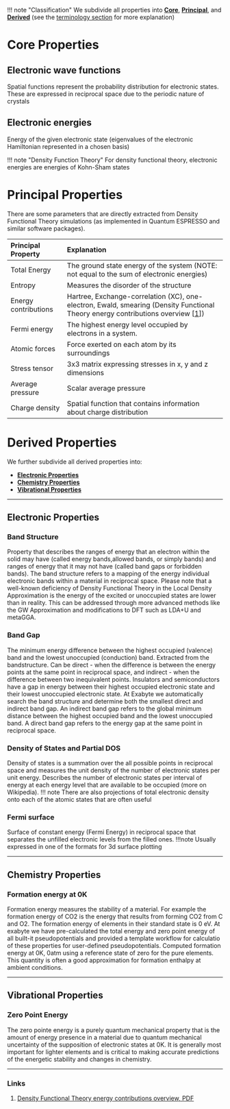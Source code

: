 <!-- by MH -->

!!! note "Classification"
    We subdivide all properties into [**Core**](../terminology/property-classification#core-properties), [**Principal**](../terminology/property-classification#principal-properties), and [**Derived**](../terminology/property-classification#derived-properties) (see the [terminology section](../terminology/property-classification.md) for more explanation)

# Core Properties

## Electronic wave functions

Spatial functions represent the probability distribution for electronic states.  These are expressed in reciprocal space due to the periodic nature of crystals

## Electronic energies

Energy of the given electronic state (eigenvalues of the electronic Hamiltonian represented in a chosen basis)

!!! note "Density Function Theory"
    For density functional theory, electronic energies are energies of Kohn-Sham states

# Principal Properties
There are some parameters that are directly extracted from Density Functional Theory simulations (as implemented in Quantum ESPRESSO and similar software packages).


| Principal Property | Explanation |
|:---------------|:------------|
| Total Energy   | The ground state energy of the system (NOTE: not equal to the sum of electronic energies)|
|Entropy|Measures the disorder of the structure|
|Energy contributions|Hartree, Exchange-correlation (XC), one-electron, Ewald, smearing (Density Functional Theory energy contributions overview [[1](#links)])|
|Fermi energy|The highest energy level occupied by electrons in a system.|
|Atomic forces|Force exerted on each atom by its surroundings|
|Stress tensor|3x3 matrix expressing stresses in x, y and z dimensions|
|Average pressure|Scalar average pressure|
|Charge density|Spatial function that contains information about charge distribution|

# Derived Properties
We further subdivide all derived properties into:

- [**Electronic Properties**](#electronic-properties)
- [**Chemistry Properties**](#chemistry-properties)
- [**Vibrational Properties**](#vibrational-properties)

<hr>

## Electronic Properties

### Band Structure
Property that describes the ranges of energy that an electron within the solid may have (called energy bands,allowed bands, or simply bands) and ranges of energy that it may not have (called band gaps or forbidden bands).  The band structure refers to a mapping of the energy individual electronic bands within a material in reciprocal space.  Please note that a well-known deficiency of Density Functional Theory in the Local Density Approximation is the energy of the excited or unoccupied states are lower than in reality.  This can be addressed through more advanced methods like the GW Approximation and modifications to DFT such as LDA+U and metaGGA.

### Band Gap
The minimum energy difference between the highest occupied (valence) band and the lowest unoccupied (conduction) band. Extracted from the bandstructure. Can be direct - when the difference is between the energy points at the same point in reciprocal space, and indirect - when the difference between two inequivalent points.  Insulators and semiconductors have a gap in energy between their highest occupied electronic state and their lowest unoccupied electronic state.  At Exabyte we automatically search the band structure and determine both the smallest direct and indirect band gap.  An indirect band gap refers to the global minimum distance between the highest occupied band and the lowest unoccupied band.  A direct band gap refers to the energy gap at the same point in reciprocal space.

### Density of States and Partial DOS
Density of states is a summation over the all possible points in reciprocal space and measures the unit density of the number of electronic states per unit energy.  Describes the number of electronic states per interval of energy at each energy level that are available to be occupied (more on Wikipedia).
!!! note
    There are also projections of total electronic density onto each of the atomic states that are often useful

### Fermi surface
Surface of constant energy (Fermi Energy) in reciprocal space that separates the unfilled electronic levels from the filled ones.
!!!note
    Usually expressed in one of the formats for 3d surface plotting

<hr>

## Chemistry Properties

### Formation energy at 0K
Formation energy measures the stability of a material.  For example the formation energy of CO2 is the energy that results from forming CO2 from C and O2.  The formation energy of elements in their standard state is 0 eV.  At exabyte we have pre-calculated the total energy and zero point energy of all built-it pseudopotentials and provided a template workflow for calculatio of these properties for user-defined pseudopotentials.  Computed formation energy at 0K, 0atm using a reference state of zero for the pure elements. This quantity is often a good approximation for formation enthalpy at ambient conditions.

<hr>

## Vibrational Properties

### Zero Point Energy
The zero pointe energy is a purely quantum mechanical property that is the amount of energy presence in a material due to quantum mechanical uncertainty of the supposition of electronic states at 0K.  It is generally most important for lighter elements and is critical to making accurate predictions of the energetic stability and changes in chemistry.

<hr>

### Links

1. [Density Functional Theory energy contributions overview, PDF](http://elk.sourceforge.net/CECAM/Burke-DFT.pdf)
